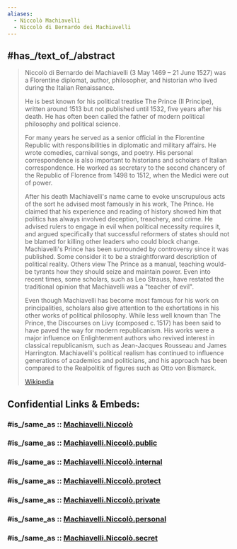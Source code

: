 ```yaml
---
aliases:
  - Niccolò Machiavelli
  - Niccolò di Bernardo dei Machiavelli
---
```



## #has_/text_of_/abstract 

> Niccolò di Bernardo dei Machiavelli (3 May 1469 – 21 June 1527) 
> was a Florentine diplomat, author, philosopher, and historian who lived during the Italian Renaissance. 
> 
> He is best known for his political treatise The Prince (Il Principe), 
> written around 1513 but not published until 1532, five years after his death. 
> He has often been called the father of modern political philosophy and political science.
>
> For many years he served as a senior official in the Florentine Republic 
> with responsibilities in diplomatic and military affairs. 
> He wrote comedies, carnival songs, and poetry. 
> His personal correspondence is also important to historians and scholars of Italian correspondence. 
> He worked as secretary to the second chancery of the Republic of Florence from 1498 to 1512, 
> when the Medici were out of power.
>
> After his death Machiavelli's name came to evoke unscrupulous acts of the sort he advised most famously in his work, The Prince. He claimed that his experience and reading of history showed him that politics has always involved deception, treachery, and crime. He advised rulers to engage in evil when political necessity requires it, and argued specifically that successful reformers of states should not be blamed for killing other leaders who could block change. Machiavelli's Prince has been surrounded by controversy since it was published. Some consider it to be a straightforward description of political reality. Others view The Prince as a manual, teaching would-be tyrants how they should seize and maintain power. Even into recent times, some scholars, such as Leo Strauss, have restated the traditional opinion that Machiavelli was a "teacher of evil".
>
> Even though Machiavelli has become most famous for his work on principalities, scholars also give attention to the exhortations in his other works of political philosophy. While less well known than The Prince, the Discourses on Livy (composed c. 1517) has been said to have paved the way for modern republicanism. His works were a major influence on Enlightenment authors who revived interest in classical republicanism, such as Jean-Jacques Rousseau and James Harrington. Machiavelli's political realism has continued to influence generations of academics and politicians, and his approach has been compared to the Realpolitik of figures such as Otto von Bismarck.
>
> [Wikipedia](https://en.wikipedia.org/wiki/Niccol%C3%B2%20Machiavelli)


## Confidential Links & Embeds: 

### #is_/same_as :: [Machiavelli.Niccolò](/_Standards/Society/Communication/Media/Book/Writer/Political_Writers/Machiavelli.Niccolò.md) 

### #is_/same_as :: [Machiavelli.Niccolò.public](/_public/Society/Communication/Media/Book/Writer/Political_Writers/Machiavelli.Niccolò.public.md) 

### #is_/same_as :: [Machiavelli.Niccolò.internal](/_internal/Society/Communication/Media/Book/Writer/Political_Writers/Machiavelli.Niccolò.internal.md) 

### #is_/same_as :: [Machiavelli.Niccolò.protect](/_protect/Society/Communication/Media/Book/Writer/Political_Writers/Machiavelli.Niccolò.protect.md) 

### #is_/same_as :: [Machiavelli.Niccolò.private](/_private/Society/Communication/Media/Book/Writer/Political_Writers/Machiavelli.Niccolò.private.md) 

### #is_/same_as :: [Machiavelli.Niccolò.personal](/_personal/Society/Communication/Media/Book/Writer/Political_Writers/Machiavelli.Niccolò.personal.md) 

### #is_/same_as :: [Machiavelli.Niccolò.secret](/_secret/Society/Communication/Media/Book/Writer/Political_Writers/Machiavelli.Niccolò.secret.md)


